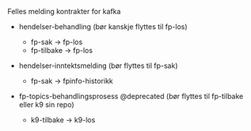 Felles melding kontrakter for kafka
- hendelser-behandling (bør kanskje flyttes til fp-los)
  - fp-sak -> fp-los
  - fp-tilbake -> fp-los

- hendelser-inntektsmelding (bør flyttes til fp-sak)
  - fp-sak -> fpinfo-historikk

- fp-topics-behandlingsprosess @deprecated (bør flyttes til fp-tilbake eller k9 sin repo)
  - k9-tilbake -> k9-los
